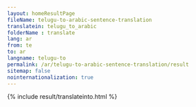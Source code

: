 ```yaml
---
layout: homeResultPage
fileName: telugu-to-arabic-sentence-translation
translatein: telugu_to_arabic
folderName : translate
lang: ar
from: te
to: ar
langname: telugu-to
permalink: /ar/telugu-to-arabic-sentence-translation/result
sitemap: false
nointernationalization: true
---
```

{% include result/translateinto.html %}

<script src="/js/result/translation.js" data-foldername="{{page.folderName}}" data-lang="{{page.lang}}"></script>
